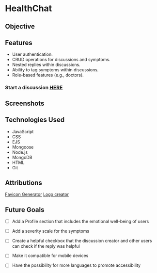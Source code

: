 # HealthChat

## Objective


## Features
- User authentication.
- CRUD operations for discussions and symptoms.
- Nested replies within discussions.
- Ability to tag symptoms within discussions.
- Role-based features (e.g., doctors).


### Start a discussion [HERE]()

## Screenshots


## Technologies Used
- JavaScript
- CSS
- EJS
- Mongoose
- Node.js
- MongoDB
- HTML
- Git

## Attributions
[Favicon Generator](https://favicon.io/favicon-generator/)
[Logo creator](https://www.canva.com/logos/templates/)
## Future Goals
- [ ] Add a Profile section that includes the emotional well-being of users
- [ ] Add a severity scale for the symptoms
- [ ] Create a helpful checkbox that the discussion creator and other users can check if the reply was helpful
- [ ] Make it compatible for mobile devices
- [ ] Have the possibility for more languages to promote accessibility 





